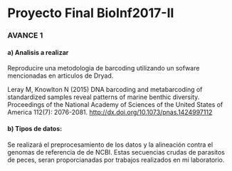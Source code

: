 # Proyecto Final BioInf2017-II

### AVANCE 1

#### a) Analisis a realizar 
Reproducire una metodologia de barcoding utilizando un sofware mencionadas en articulos de Dryad.

Leray M, Knowlton N (2015) DNA barcoding and metabarcoding of standardized samples reveal patterns of marine benthic diversity. Proceedings of the National Academy of Sciences of the United States of America 112(7): 2076-2081. http://dx.doi.org/10.1073/pnas.1424997112
 

#### b) Tipos de datos: 
 Se realizará el preprocesamiento de los datos y la alineación contra el genomas de referencia de de NCBI. Estas secuencias crudas de parasitos de peces, seran proporcianadas por trabajos realizados en mi laboratorio.
